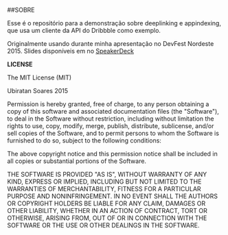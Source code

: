 ##SOBRE

Esse é o repositório para a demonstração sobre deeplinking e appindexing, que usa um cliente da API do  Dribbble como exemplo.

Originalmente usando durante minha apresentação no DevFest Nordeste 2015. Slides disponíveis em no [SpeakerDeck](https://speakerdeck.com/ubiratansoares/deeplinking-appindexing-e-alem)

**LICENSE**

The MIT License (MIT)

Ubiratan Soares 2015

Permission is hereby granted, free of charge, to any person obtaining a copy of this software and associated documentation files (the "Software"), to deal in the Software without restriction, including without limitation the rights to use, copy, modify, merge, publish, distribute, sublicense, and/or sell copies of the Software, and to permit persons to whom the Software is furnished to do so, subject to the following conditions:

The above copyright notice and this permission notice shall be included in all copies or substantial portions of the Software.

THE SOFTWARE IS PROVIDED "AS IS", WITHOUT WARRANTY OF ANY KIND, EXPRESS OR IMPLIED, INCLUDING BUT NOT LIMITED TO THE WARRANTIES OF MERCHANTABILITY, FITNESS FOR A PARTICULAR PURPOSE AND NONINFRINGEMENT. IN NO EVENT SHALL THE AUTHORS OR COPYRIGHT HOLDERS BE LIABLE FOR ANY CLAIM, DAMAGES OR OTHER LIABILITY, WHETHER IN AN ACTION OF CONTRACT, TORT OR OTHERWISE, ARISING FROM, OUT OF OR IN CONNECTION WITH THE SOFTWARE OR THE USE OR OTHER DEALINGS IN THE SOFTWARE.